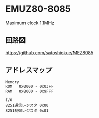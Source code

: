 # EMUZ80-8085

Maximum clock 1.1MHz

## 回路図
https://github.com/satoshiokue/MEZ8085

## アドレスマップ
```
Memory
ROM   0x0000 - 0x03FF
RAM   0x8000 - 0x9FFF

I/O
8251通信レジスタ 0x00
8251制御レジスタ 0x01
```
